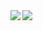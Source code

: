 <a href="https://abner1997.gitee.io/">
  <img align="left" src="https://github-readme-stats.vercel.app/api?username=ABNER-1&show_icons=true" />
</a>
<a href="https://abner1997.gitee.io/">
  <img align="left" src="https://github-readme-stats.vercel.app/api/top-langs/?username=ABNER-1&hide=html,ruby" />
</a>

<!--
**ABNER-1/ABNER-1** is a ✨ _special_ ✨ repository because its `README.md` (this file) appears on your GitHub profile.

Here are some ideas to get you started:

- 🔭 I’m currently working on ...
- 🌱 I’m currently learning ...
- 👯 I’m looking to collaborate on ...
- 🤔 I’m looking for help with ...
- 💬 Ask me about ...
- 📫 How to reach me: ...
- 😄 Pronouns: ...
- ⚡ Fun fact: ...
-->
